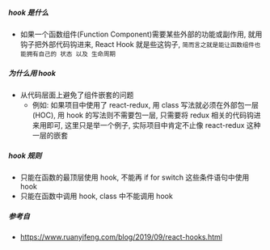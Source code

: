 ##### hook 是什么

- 如果一个函数组件(Function Component)需要某些外部的功能或副作用, 就用钩子把外部代码钩进来, React Hook 就是些这钩子, `简而言之就是能让函数组件也能拥有自己的 状态 以及 生命周期`

##### 为什么用 hook

- 从代码层面上避免了组件嵌套的问题
  - 例如: 如果项目中使用了 react-redux, 用 class 写法就必须在外部包一层(HOC), 用 hook 的写法则不需要包一层, 只需要将 redux 相关的代码钩进来用即可, 这里只是举一个例子, 实际项目中肯定不止像 react-redux 这种一层的嵌套

##### hook 规则

- 只能在函数的最顶层使用 hook, 不能再 if for switch 这些条件语句中使用 hook
- 只能在函数中调用 hook, class 中不能调用 hook

##### 参考自

- https://www.ruanyifeng.com/blog/2019/09/react-hooks.html

